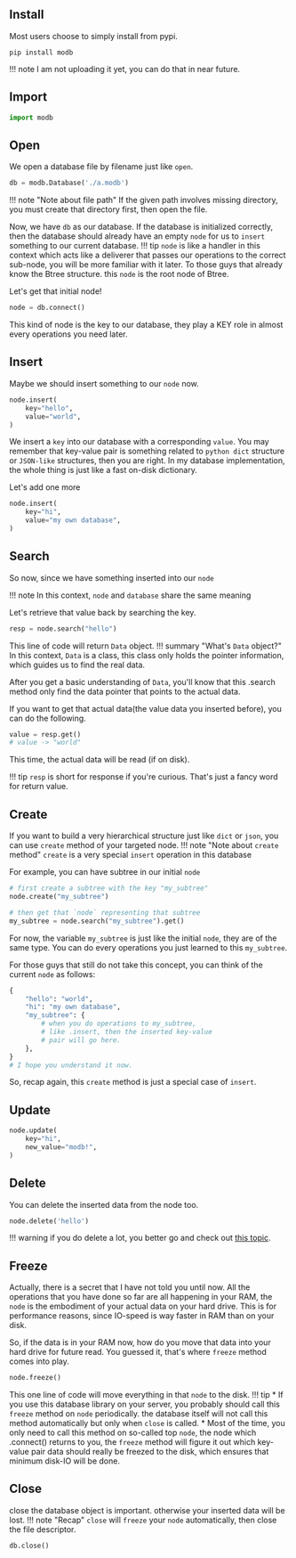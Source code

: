 ## Install

Most users choose to simply install from pypi.
```
pip install modb
```
!!! note
    I am not uploading it yet, you can do that in near future.

## Import

```python
import modb
```

## Open
We open a database file by filename just like `open`.
```python
db = modb.Database('./a.modb')
```
!!! note "Note about file path"
    If the given path involves missing directory, you must create that directory first, then open the file.

Now, we have `db` as our database.
If the database is initialized correctly, then the database should already have an empty `node` for us to `insert` something to our current database.
!!! tip
    `node` is like a handler in this context which acts like a deliverer that passes our operations to the correct sub-node, you will be more familiar with it later. To those guys that already know the Btree structure. this `node` is the root node of Btree.

Let's get that initial node!
```python
node = db.connect()
```

This kind of node is the key to our database, they play a KEY role in almost every operations you need later.

## Insert

Maybe we should insert something to our `node` now.

```python
node.insert(
    key="hello",
    value="world",
)
```
We insert a `key` into our database with a corresponding `value`. You may remember that key-value pair is something related to `python dict` structure or `JSON-like` structures, then you are right. In my database implementation, the whole thing is just like a fast on-disk dictionary.

Let's add one more
```python
node.insert(
    key="hi",
    value="my own database",
)
```

## Search

So now, since we have something inserted into our `node` 

!!! note
    In this context, `node` and `database` share the same meaning

Let's retrieve that value back by searching the key.

```python
resp = node.search("hello")
```

This line of code will return `Data` object.
!!! summary "What's `Data` object?"
    In this context, `Data` is a class, this class only holds the pointer information, which guides us to find the real data.

After you get a basic understanding of `Data`, you'll know that this .search method only find the data pointer that points to the actual data.

If you want to get that actual data(the value data you inserted before), you can do the following.

```python
value = resp.get()
# value -> "world"
```
This time, the actual data will be read (if on disk).

!!! tip
    `resp` is short for response if you're curious. That's just a fancy word for return value.

## Create

If you want to build a very hierarchical structure just like `dict` or `json`, you can use `create` method of your targeted node.
!!! note "Note about `create` method"
    `create` is a very special `insert` operation in this database

For example, you can have subtree in our initial `node`
```python
# first create a subtree with the key "my_subtree" 
node.create("my_subtree")

# then get that `node` representing that subtree
my_subtree = node.search("my_subtree").get()
```

For now, the variable `my_subtree` is just like the initial `node`, they are of the same type. You can do every operations you just learned to this `my_subtree`.

For those guys that still do not take this concept, you can think of the current `node` as follows:
```python
{
    "hello": "world",
    "hi": "my own database",
    "my_subtree": {
        # when you do operations to my_subtree,
        # like .insert, then the inserted key-value
        # pair will go here.
    },
}
# I hope you understand it now.
```

So, recap again, this `create` method is just a special case of `insert`.

## Update

```python
node.update(
    key="hi",
    new_value="modb!",
)
```


## Delete

You can delete the inserted data from the node too.
```python
node.delete('hello')
```
!!! warning
    if you do delete a lot, you better go and check out [this topic](/FAQ/#how-does-delete-work-why-file-still-holds-its-size-after-deletion).


## Freeze

Actually, there is a secret that I have not told you until now. All the operations that you have done so far are all happening in your RAM, the `node` is the embodiment of your actual data on your hard drive. This is for performance reasons, since IO-speed is way faster in RAM than on your disk.

So, if the data is in your RAM now, how do you move that data into your hard drive for future read. You guessed it, that's where `freeze` method comes into play.

```python
node.freeze()
```

This one line of code will move everything in that `node` to the disk.
!!! tip
    * If you use this database library on your server, you probably should call this `freeze` method on `node` periodically. the database itself will not call this method automatically but only when `close` is called.
    * Most of the time, you only need to call this method on so-called top `node`, the node which .connect() returns to you, the `freeze` method will figure it out which key-value pair data should really be freezed to the disk, which ensures that minimum disk-IO will be done.

## Close

close the database object is important. otherwise your inserted data will be lost.
!!! note "Recap"
    `close` will `freeze` your `node` automatically, then close the file descriptor.

```python
db.close()
```


